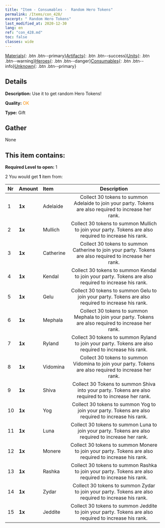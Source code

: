 ```yaml
---
title: "Item - Consumables -  Random Hero Tokens"
permalink: /Items/con_428/
excerpt: " Random Hero Tokens"
last_modified_at: 2020-12-30
lang: en
ref: "con_428.md"
toc: false
classes: wide
---
```

 [Materials](/Items/){: .btn .btn--primary}[Artifacts](/Items/Artifacts/){: .btn .btn--success}[Units](/Items/Units/){: .btn .btn--warning}[Heroes](/Items/Heroes/){: .btn .btn--danger}[Consumables](/Items/Consumables/){: .btn .btn--info}[Unknown](/Items/Unknown/){: .btn .btn--primary}

## Details
 **Description:** Use it to get random Hero Tokens!

 **Quality:** <span style="color: #FF8C00">OK</span>

 **Type:** Gift

## Gather

  None

## This item contains:

 **Required Level to open:** 1

 2 You would get **1** item  from:

  | Nr | Amount |     Item    | Description |
  |:---|:-------|:------------|:-----------:|
  | 1 |  **1x** | Adelaide | Collect 30 tokens to summon Adelaide to join your party. Tokens are also required to increase her rank.  | 
  | 2 |  **1x** | Mullich | Collect 30 tokens to summon Mullich to join your party. Tokens are also required to increase his rank.  | 
  | 3 |  **1x** | Catherine | Collect 30 tokens to summon Catherine to join your party. Tokens are also required to increase her rank.  | 
  | 4 |  **1x** | Kendal | Collect 30 tokens to summon Kendal to join your party. Tokens are also required to increase his rank.  | 
  | 5 |  **1x** | Gelu | Collect 30 tokens to summon Gelu to join your party. Tokens are also required to increase his rank.  | 
  | 6 |  **1x** | Mephala | Collect 30 tokens to summon Mephala to join your party. Tokens are also required to increase her rank.  | 
  | 7 |  **1x** | Ryland | Collect 30 tokens to summon Ryland to join your party. Tokens are also required to increase his rank.  | 
  | 8 |  **1x** | Vidomina | Collect 30 tokens to summon Vidomina to join your party. Tokens are also required to increase her rank.  | 
  | 9 |  **1x** | Shiva | Collect 30 Tokens to summon Shiva into your party. Tokens are also required to to increase her rank.  | 
  | 10 |  **1x** | Yog | Collect 30 tokens to summon Yog to join your party. Tokens are also required to increase his rank.  | 
  | 11 |  **1x** | Luna | Collect 30 tokens to summon Luna to join your party. Tokens are also required to increase her rank.  | 
  | 12 |  **1x** | Monere | Collect 30 tokens to summon Monere to join your party. Tokens are also required to increase his rank.  | 
  | 13 |  **1x** | Rashka | Collect 30 tokens to summon Rashka to join your party. Tokens are also required to increase his rank.  | 
  | 14 |  **1x** | Zydar | Collect 30 tokens to summon Zydar to join your party. Tokens are also required to increase his rank.  | 
  | 15 |  **1x** | Jeddite | Collect 30 tokens to summon Jeddite to join your party. Tokens are also required to increase his rank.  | 
